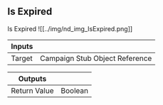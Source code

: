 ## Is Expired
Is Expired
![[../img/nd_img_IsExpired.png]]

|Inputs||
|--|--|
| Target | Campaign Stub Object Reference |

|Outputs||
|--|--|
| Return Value | Boolean |
